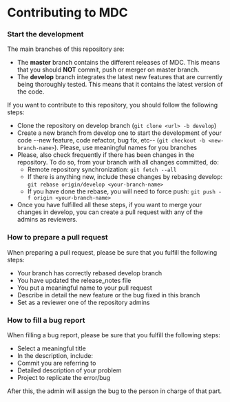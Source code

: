 # Contributing to MDC

### Start the development

The main branches of this repository are:

*   The **master** branch contains the different releases of MDC. This means that you should **NOT** commit, push or merger on master branch.
*   The **develop** branch integrates the latest new features that are currently being thoroughly tested. This means that it contains the latest version of the code.

If you want to contribute to this repository, you should follow the following steps:

*   Clone the repository on develop branch (`git clone <url> -b develop`)
*   Create a new branch from develop one to start the development of your code --new feature, code refactor, bug fix, etc-- (`git checkout -b <new-branch-name>`). Please, use meaningful names for you branches 
*   Please, also check frequently if there has been changes in the repository. To do so, from your branch with all changes committed, do: 
    *   Remote repository synchronization: `git fetch --all`
    *   If there is anything new, include these changes by rebasing develop: `git rebase origin/develop <your-branch-name>`
    *   If you have done the rebase, you will need to force push: `git push -f origin <your-branch-name>`
*   Once you have fulfilled all these steps, if you want to merge your changes in develop, you can create a pull request with any of the admins as reviewers.

### How to prepare a pull request

When preparing a pull request, please be sure that you fulfill the following steps:

*   Your branch has correctly rebased develop branch
*   You have updated the release_notes file
*   You put a meaningful name to your pull request
*   Describe in detail the new feature or the bug fixed in this branch
*   Set as a reviewer one of the repository admins

### How to fill a bug report

When filling a bug report, please be sure that you fulfill the following steps:

*   Select a meaningful title
*   In the description, include:
   *   Commit you are referring to
   *   Detailed description of your problem
   *   Project to replicate the error/bug

After this, the admin will assign the bug to the person in charge of that part.

